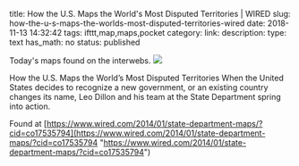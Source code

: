 title: How the U.S. Maps the World's Most Disputed Territories | WIRED
slug: how-the-u-s-maps-the-worlds-most-disputed-territories-wired
date: 2018-11-13 14:32:42
tags: ifttt,map,maps,pocket
category: 
link: 
description: 
type: text
has_math: no
status: published

Today's maps found on the interwebs. ![](https://www.wired.com/images_blogs/wiredscience/2014/01/southsudan.jpg)  
  

How the U.S. Maps the World’s Most Disputed Territories When the United States decides to recognize a new government, or an existing country changes its name, Leo Dillon and his team at the State Department spring into action.  
  

Found at [https://www.wired.com/2014/01/state-department-maps/?cid=co17535794](https://www.wired.com/2014/01/state-department-maps/?cid=co17535794 "https://www.wired.com/2014/01/state-department-maps/?cid=co17535794")



